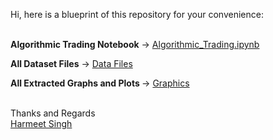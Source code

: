 Hi, here is a blueprint of this repository for your convenience:<br /><br />

<b>Algorithmic Trading Notebook</b> &#x2192; <a href="https://github.com/harmeet-singh-bagga/AlgoTrading/blob/main/Algorithmic_Trading.ipynb">Algorithmic_Trading.ipynb</a>

<b>All Dataset Files</b> &#x2192; <a href="https://github.com/harmeet-singh-bagga/AlgoTrading/tree/main/Data%20Files">Data Files</a>

<b>All Extracted Graphs and Plots </b> &#x2192; <a href="https://github.com/harmeet-singh-bagga/AlgoTrading/tree/main/Graphics">Graphics</a><br /><br />

Thanks and Regards<br />
<a href="https://www.linkedin.com/in/harmeet-singh-bagga">Harmeet Singh</a>
